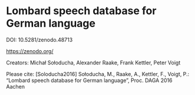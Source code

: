 # Lombard speech database for German language

DOI: 10.5281/zenodo.48713

https://zenodo.org/

Creators:
Michał Sołoducha, Alexander Raake, Frank Kettler, Peter Voigt

Please cite:
[Soloducha2016]	Sołoducha, M., Raake, A., Kettler, F., Voigt, P.: “Lombard speech database for German language”, Proc. DAGA 2016 Aachen
